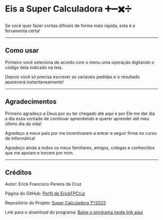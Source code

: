 # Eis a Super Calculadora ➕➖✖️➗

Se você quer fazer contas difíceis de forma mais rápida, esta é a ferramenta certa!

---

## Como usar

Primeiro você seleciona de acordo com o menu uma operação digitando o código dela indicado na tela.

Depois você só precisa escrever as variáveis pedidas e o resultado aparecerá instantaneamente!

---

## Agradecimentos

Primeiro agradeço a Deus por eu ter chegado até aqui e por Ele me dar dia a dia essa vontade de continuar aprendendo e querer aprender até meu último dia da vida!

Agradeço a meus pais por me incentivarem a entrar e seguir firme no curso de Informática!

Agradeço ainda a todos os meus familiares, amigos, colegas e conhecidos que me apoiam e torcem por mim.

---

## Créditos

Autor: Erick Francisco Pereira da Cruz

Página do GitHub: [Perfil de ErickFPCruz](https://github.com/ErickFPCruz)

Repositório do Projeto: [Super Calculadora 1°/2022](https://github.com/ErickFPCruz/Super_Calculadora_2022_AtividadePC)

Link para o _download_ do programa: [Baixe o programa neste link aqui](https://github.com/ErickFPCruz/Super_Calculadora_2022_AtividadePC/raw/main/Arquivos%20para%20o%20Funcionamento%20da%20Super%20Calculadora.zip)
